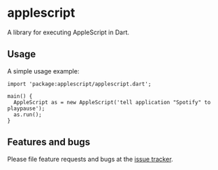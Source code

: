 # applescript

A library for executing AppleScript in Dart.

## Usage

A simple usage example:

    import 'package:applescript/applescript.dart';

	main() {
	  AppleScript as = new AppleScript('tell application "Spotify" to playpause');
	  as.run();
	}

## Features and bugs

Please file feature requests and bugs at the [issue tracker][tracker].

[tracker]: https://github.com/csu/applescript.dart/issues
